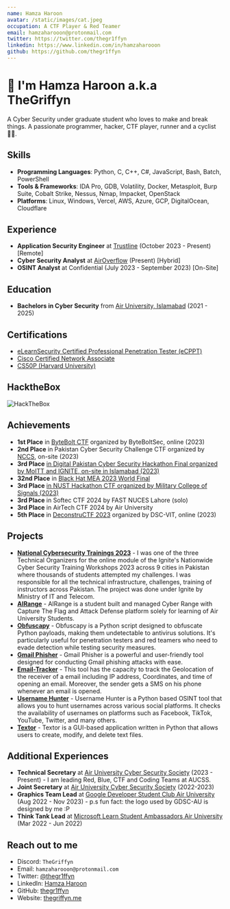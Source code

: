 ```yaml
---
name: Hamza Haroon
avatar: /static/images/cat.jpeg
occupation: A CTF Player & Red Teamer
email: hamzaharooon@protonmail.com
twitter: https://twitter.com/thegr1ffyn
linkedin: https://www.linkedin.com/in/hamzaharooon
github: https://github.com/thegr1ffyn
---
```


# 👋 I'm Hamza Haroon a.k.a TheGriffyn

A Cyber Security under graduate student who loves to make and break things. A passionate programmer, hacker, CTF player, runner and a cyclist 🚴🏻.

## Skills

- **Programming Languages**: Python, C, C++, C#, JavaScript, Bash, Batch, PowerShell
- **Tools & Frameworks**: IDA Pro, GDB, Volatility, Docker, Metasploit, Burp Suite, Cobalt Strike, Nessus, Nmap, Impacket, OpenStack
- **Platforms**: Linux, Windows, Vercel, AWS, Azure, GCP, DigitalOcean, Cloudflare

## Experience

- **Application Security Engineer** at [Trustline](https://www.trustline.sa/) (October 2023 - Present) [Remote]
- **Cyber Security Analyst** at [AirOverflow](https://airoverflow.com) (Present) [Hybrid]
- **OSINT Analyst** at Confidential (July 2023 - September 2023) [On-Site]

## Education

- **Bachelors in Cyber Security** from [Air University, Islamabad](https://au.edu.pk/) (2021 - 2025)

## Certifications

- [eLearnSecurity Certified Professional Penetration Tester (eCPPT)](https://certs.ine.com/25d6cccd-dbcf-41d6-9498-ba8000888a0e#gs.43hmgs)
- [Cisco Certified Network Associate](https://www.credly.com/badges/f1d48734-a596-4a30-8976-d104a138a253/)
- [CS50P (Harvard University)](https://certificates.cs50.io/f0910d14-f77a-4875-8d3f-9562a9be5a71.pdf?size=letter/)

## HacktheBox
![HackTheBox](https://www.hackthebox.com/badge/image/1336751)

## Achievements

- **1st Place** in [ByteBolt CTF](https://www.byteboltsec.com/) organized by ByteBoltSec, online (2023)
- **2nd Place** in Pakistan Cyber Security Challenge CTF organized by [NCCS](https://nccs.pk/), on-site (2023)
- **3rd Place** [in Digital Pakistan Cyber Security Hackathon Final organized by MoITT and IGNITE, on-site in Islamabad (2023)](https://www.linkedin.com/posts/hamzaharooon_ignite-cybersecurity-hackathon-activity-7146010829287600129-rmFp?utm_source=share)
- **32nd Place** in [Black Hat MEA 2023 World Final](https://blackhatmea.com/capture-the-flag)
- **3rd Place** [in NUST Hackathon CTF organized by Military College of Signals (2023)](https://www.linkedin.com/posts/hamzaharooon_ctf-cybersecurity-teamgriffyns-activity-7067032676905435136-JQT2?utm_source=share)
- **3rd Place** in Softec CTF 2024 by FAST NUCES Lahore (solo)
- **3rd Place** in AirTech CTF 2024 by Air University
- **5th Place** in [DeconstruCTF 2023](https://ctftime.org/event/2042/) organized by DSC-VIT, online (2023)


## Projects
- [**National Cybersecurity Trainings 2023**](https://cyberhackathon.pk/) - I was one of the three Technical Organizers for the online module of the Ignite's Nationwide Cyber Security Training Workshops 2023 across 9 cities in Pakistan where thousands of students attempted my challenges. I was responsible for all the technical infrastructure, challenges, training of instructors across Pakistan. The project was done under Ignite by Ministry of IT and Telecom.
- [**AIRange**](https://www.airange.online) - AIRange is a student built and managed Cyber Range with Capture The Flag and Attack Defense platform solely for learning of Air University Students.
- [**Obfuscapy**](https://github.com/thegr1ffyn/obfuscapy) - Obfuscapy is a Python script designed to obfuscate Python payloads, making them undetectable to antivirus solutions. It's particularly useful for penetration testers and red teamers who need to evade detection while testing security measures.
- [**Gmail Phisher**](https://github.com/thegr1ffyn/gmail-phisher) - Gmail Phisher is a powerful and user-friendly tool designed for conducting Gmail phishing attacks with ease.
- [**Email-Tracker**](https://github.com/thegr1ffyn/Email-Tracker) - This tool has the capacity to track the Geolocation of the receiver of a email including IP address, Coordinates, and time of opening an email. Moreover, the sender gets a SMS on his phone whenever an email is opened.
- [**Username Hunter**](https://github.com/thegr1ffyn/unamehunter) - Username Hunter is a Python based OSINT tool that allows you to hunt usernames across various social platforms. It checks the availability of usernames on platforms such as Facebook, TikTok, YouTube, Twitter, and many others.
- [**Textor**](https://github.com/thegr1ffyn/Textor) - Textor is a GUI-based application written in Python that allows users to create, modify, and delete text files.

## Additional Experiences

- **Technical Secretary** at [Air University Cyber Security Society](https://aucss.live/) (2023 - Present) - I am leading Red, Blue, CTF and Coding Teams at AUCSS.
- **Joint Secretary** at [Air University Cyber Security Society](https://aucss.live/) (2022-2023)
- **Graphics Team Lead** at [Google Developer Student Club Air University](https://gdsc.community.dev/air-university/) (Aug 2022 - Nov 2023) - p.s fun fact: the logo used by GDSC-AU is designed by me :P
- **Think Tank Lead** at [Microsoft Learn Student Ambassadors Air University](https://www.aumlsa.tech/) (Mar 2022 - Jun 2022)

## Reach out to me

- Discord: `TheGriffyn`
- Email: `hamzaharooon@protonmail.com`
- Twitter: [@thegr1ffyn](https://twitter.com/thegr1ffyn)
- LinkedIn: [Hamza Haroon](https://www.linkedin.com/in/hamzaharooon)
- GitHub: [thegr1ffyn](https://github.com/thegr1ffyn)
- Website: [thegriffyn.me](thegriffyn.me)
